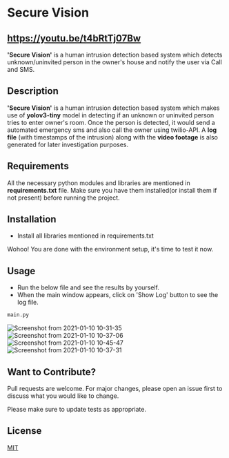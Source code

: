 # Secure Vision
## https://youtu.be/t4bRtTj07Bw

**'Secure Vision'** is a human intrusion detection based system which detects unknown/uninvited person in the owner's house and notify the user via Call and SMS. 

## Description
**'Secure Vision'** is a human intrusion detection based system which makes use of **yolov3-tiny** model in detecting if an unknown or uninvited person tries to enter owner's room. Once the person is detected, it would send a automated emergency sms and also call the owner using twilio-API. A **log file** (with timestamps of the intrusion) along with the **video footage** is also generated for later investigation purposes. 

## Requirements
All the necessary python modules and libraries are mentioned in **requirements.txt** file. Make sure you have them installed(or install them if not present) before running the project.

## Installation
- Install all libraries mentioned in requirements.txt

Wohoo! You are done with the environment setup, it's time to test it now.
## Usage
- Run the below file and see the results by yourself.
- When the main window appears, click on 'Show Log' button to see the log file.
 ```python
main.py
```
![Screenshot from 2021-01-10 10-31-35](https://user-images.githubusercontent.com/62014238/104116094-85ecda00-533b-11eb-8b8c-c54dd97445f6.png)
![Screenshot from 2021-01-10 10-37-06](https://user-images.githubusercontent.com/62014238/104116101-9a30d700-533b-11eb-838e-7937415c22ad.png)
![Screenshot from 2021-01-10 10-45-47](https://user-images.githubusercontent.com/62014238/104116114-c187a400-533b-11eb-870f-d0178f3a9246.png)
![Screenshot from 2021-01-10 10-37-31](https://user-images.githubusercontent.com/62014238/104116108-af0d6a80-533b-11eb-9ea1-d23ee76b4888.png)
## Want to Contribute?
Pull requests are welcome. For major changes, please open an issue first to discuss what you would like to change.

Please make sure to update tests as appropriate.

## License
[MIT](https://choosealicense.com/licenses/mit/)

